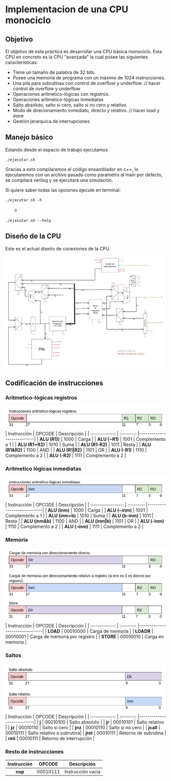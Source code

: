 # Implementacion de una CPU monociclo

## Objetivo
El objetivo de esta práctica es desarrollar una CPU básica monociclo. Esta CPU en concreto es la CPU "avanzada" la cual posee las siguientes características:

- Tiene un tamaño de palabra de 32 bits.
- Posee una memoria de programa con un máximo de 1024 instrucciones.
- Una pila para subrutinas con control de overflow y underflow. // hacer control de overflow y underflow
- Operaciones aritmetico-lógicas con registros.
- Operaciones aritmetico-lógicas inmediatas
- Salto absoluto, salto si cero, salto si no cero y relativo.
- Modo de direcionamiento inmediato, directo y relativo. // hacer load y store
- Gestión jerarquica de interrupciones


## Manejo básico
Estando desde el espacio de trabajo ejecutamos
```
./ejecutar.sh
```

Gracias a esto compilaremos el código ensamblador en c++, lo ejecutaremos con
un archivo pasado como parametro al main por defecto, se compilará verilog y 
se ejecutará una simulación.

Si quiere saber todas las opciones ejecute en terminal:
```
./ejecutar.sh -h  

    ó

./ejecutar.sh --help
```

## Diseño de la CPU

Este es el actual diseño de conexiones de la CPU.

![Dibujo conexiones CPU](./img/conexion_cpu.png)


## Codificación de instrucciones
### Aritmetico-lógicas registros
![Codificación de instrucciones aritmetico-lógicas por registros](./img/cod_arit_reg.png)
| Instrucción       | OPCODE    | Descripción               |
| :-----------:     | :-------: |---------------------------|
| **ALU (R1))**     | 1000      | Carga                     |
| **ALU (~R1)**     | 1001      | Complemento a 1           |
| **ALU (R1+R2)**   | 1010      | Suma                      |
| **ALU (R1-R2)**   | 1011      | Resta                     |
| **ALU (R1&R2)**   | 1100      | AND                       |
| **ALU (R1\|R2)**  | 1101      | OR                        |
| **ALU (-R1)**     | 1110      | Complemento a 2           |
| **ALU (-R2)**     | 1111      | Complemento a 2           |

### Aritmetico lógicas inmediatas
![Codificación de instrucciones aritmetico-lógicas inmediatas](./img/cod_arit_inm.png)
| Instrucción       | OPCODE    | Descripción               |
| :---------------: | :-------: |---------------------------|
| **ALU (inm)**     | 1000      | Carga                     |
| **ALU (~inm)**    | 1001      | Complemento a 1           |
| **ALU (inm+b)**   | 1010      | Suma                      |
| **ALU (b-inm)**   | 1011      | Resta                     |
| **ALU (inm&b)**   | 1100      | AND                       |
| **ALU (inm\|b)**  | 1101      | OR                        |
| **ALU (-inm)**    | 1110      | Complemento a 2           |
| **ALU (-inm)**    | 1111      | Complemento a 2           |


### Memoria
![Codificación de la instruccion load](./img/cod_load.png)
![Codificación de la instruccion loadr](./img/cod_loadr.png)
![Codificación de la instrucción store](./img/cod_store.png)
| Instrucción   | OPCODE    | Descripción                   |
| :-----------: | :-------: |-------------------------------|
| **LOAD**      | 00010000  | Carga de memoria              |
| **LOADR**     | 00010001  | Carga de memoria por registro |
| **STORE**     | 00010010  | Carga en memoria              |

### Saltos
![Codificación de instrucciones de salto absoluto](./img/cod_j.png)
![Codificación de instrucciones de salto relativo](./img/cod_jr.png)
| Instrucción   | OPCODE    | Descripción               |
| :-----------: | :-------: |---------------------------|
| **j**         | 00010100  | Salto absoluto            |
| **jr**        | 00010101  | Salto relativo            |
| **jz**        | 00010110  | Salto si cero             |
| **jnz**       | 00010110  | Salto si no cero          |
| **jcall**     | 00010111  | Salto relativo a subrutina|
| **jret**      | 00010111  | Retorno de subrutina      |
| **reti**      | 00010111  | Retorno de interrupción   |

### Resto de instrucciones
| Instrucción   | OPCODE    | Descripción               |
| :-----------: | :-------: |---------------------------|
| **nop**       | 00010111  | Instrucción vacía         |
